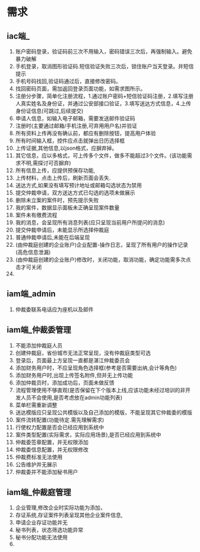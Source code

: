 # 需求

## iac端_

1. 账户密码登录，验证码前三次不用输入，密码错误三次后，再强制输入。避免暴力破解
2. 手机登录，取消图形验证码.短信验证失败三次后，锁住账户当天登录。并短信提示
3. 手机号码找回,验证码通过后，直接修改密码。
4. 找回密码页面，需加返回登录页面功能，如需求图所示。
5. 注册分步骤，简单化注册流程，1.通过账户密码+短信验证码注册，2.填写注册人真实姓名及身份证，并通过公安部接口验证，3.填写送达方式信息，4.上传身份证信息(可跳过,后续提交)
6. 申请人信息，如输入电子邮箱，需要发送邮件验证码
7. 注册时(主要通过邮箱/手机注册,可弃用用户名)并验证
8. 所有资料上传再没有确认前，都应有删除按钮，提高用户体验
9. 所有时间输入框，控件应点击就弹出日历选择框
10. 上传证据,其他信息,以json格式，应摒弃掉。
11. 其它信息，应以多格式，可上传多个文件，做多不能超过3个文件。(该功能需求不明,需探讨可否摒弃)
12. 所有信息上传，应提供预保存功能,
13. 上传材料，点击上传后，刷新页面会丢失.
14. 送达方式,如果没有填写预计地址或邮箱勾选状态为禁用
15. 提交仲裁申请，双方送达方式已勾选的选项未做展示
16. 删除未立案的案件时，预先提示失败
17. 我的案件，数据显示面板未正确呈现案件数量
18. 案件未有缴费流程
19. 我的消息，会呈现所有消息列表(应只呈现当前用户所提问的消息)
20. 提交仲裁申请后，未能显示所选择仲裁庭
21. 普通仲裁申请后,未能在后端呈现
22. (由仲裁庭创建的企业账户)企业配置-操作日志，呈现了所有用户的操作记录(高危信息泄漏)
23. (由仲裁庭创建的企业账户)修改时，关闭功能，取消功能，确定功能需多次点击才可关闭
24. 

## iam端_admin

1. 仲裁委联系电话应为座机以及邮件

## iam端_仲裁委管理

1. 不能添加仲裁庭人员
2. 创建仲裁庭，省份城市无法正常呈现，没有仲裁庭类型可选
3. 登录后，页面最上方呈现一直都是湛江仲裁委员会
4. 添加财务用户时，不应呈现角色选择框(参考是否需要出纳,会计等角色)
5. 添加财务用户时,出现上传签名附件,但并无上传功能
6. 添加仲裁员时，添加成功后，页面未做反馈
7. 流程管理使用不够直观(是否保留在下个版本上线,应该功能未经过培训的非开发人员不会使用,是否考虑放在admin功能列表)
8. 菜单栏需重新调整
9. 送达模版应只呈现公共模版以及自己添加的模版，不能呈现其它仲裁委的模版
10. 案件流转配置(功能待定.需先理解需求)
11. 行使权力配置是否会已经应用到系统中
12. 案件类型配置(实际需求，实际应用场景),是否已经应用到系统中
13. 仲裁委签章配置，并无权限添加
14. 仲裁委信息配置，并无权限修改
15. 仲裁费标准无法使用
16. 公告维护并无展示
17. 仲裁委并不能添加秘书用户

## iam端_仲裁庭管理

1. 企业管理,修改企业时实际功能为添加，
2. 存证系统,存证案件列表呈现其他企业案件信息,
3. 申请企业存证功能并无
4. 秘书列表，状态筛选功能异常
5. 秘书分配功能无法使用
6. 